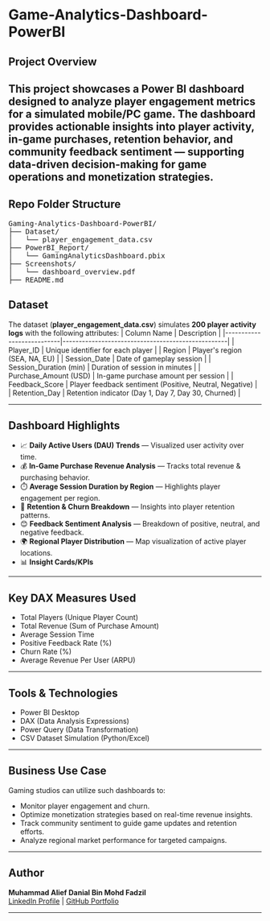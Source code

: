 # Game-Analytics-Dashboard-PowerBI

## Project Overview
This project showcases a **Power BI dashboard** designed to analyze **player engagement metrics** for a simulated mobile/PC game. The dashboard provides actionable insights into player activity, in-game purchases, retention behavior, and community feedback sentiment — supporting data-driven decision-making for game operations and monetization strategies.
---
## Repo Folder Structure
<pre>
Gaming-Analytics-Dashboard-PowerBI/
├── Dataset/
│   └── player_engagement_data.csv
├── PowerBI_Report/
│   └── GamingAnalyticsDashboard.pbix
├── Screenshots/
│   └── dashboard_overview.pdf
├── README.md
</pre>

## Dataset
The dataset (**player_engagement_data.csv**) simulates **200 player activity logs** with the following attributes:
| Column Name               | Description                                       |
|---------------------------|---------------------------------------------------|
| Player_ID                  | Unique identifier for each player                |
| Region                     | Player's region (SEA, NA, EU)                    |
| Session_Date                | Date of gameplay session                         |
| Session_Duration (min)     | Duration of session in minutes                   |
| Purchase_Amount (USD)      | In-game purchase amount per session              |
| Feedback_Score             | Player feedback sentiment (Positive, Neutral, Negative) |
| Retention_Day              | Retention indicator (Day 1, Day 7, Day 30, Churned) |

---

## Dashboard Highlights
- 📈 **Daily Active Users (DAU) Trends** — Visualized user activity over time.
- 💰 **In-Game Purchase Revenue Analysis** — Tracks total revenue & purchasing behavior.
- ⏱️ **Average Session Duration by Region** — Highlights player engagement per region.
- 🔁 **Retention & Churn Breakdown** — Insights into player retention patterns.
- 😊 **Feedback Sentiment Analysis** — Breakdown of positive, neutral, and negative feedback.
- 🌍 **Regional Player Distribution** — Map visualization of active player locations.
- 📊 **Insight Cards/KPIs**


---

## Key DAX Measures Used
- Total Players (Unique Player Count)
- Total Revenue (Sum of Purchase Amount)
- Average Session Time
- Positive Feedback Rate (%)
- Churn Rate (%)
- Average Revenue Per User (ARPU)

---

## Tools & Technologies
- Power BI Desktop
- DAX (Data Analysis Expressions)
- Power Query (Data Transformation)
- CSV Dataset Simulation (Python/Excel)

---

## Business Use Case
Gaming studios can utilize such dashboards to:
- Monitor player engagement and churn.
- Optimize monetization strategies based on real-time revenue insights.
- Track community sentiment to guide game updates and retention efforts.
- Analyze regional market performance for targeted campaigns.

---

## Author
**Muhammad Alief Danial Bin Mohd Fadzil**  
[LinkedIn Profile](https://www.linkedin.com/in/alieffadzil) | [GitHub Portfolio](https://github.com/alief-danial)

---

